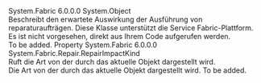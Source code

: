 <Type Name="RepairImpactDescription" FullName="System.Fabric.Repair.RepairImpactDescription">
  <TypeSignature Language="C#" Value="public class RepairImpactDescription" />
  <TypeSignature Language="ILAsm" Value=".class public auto ansi beforefieldinit RepairImpactDescription extends System.Object" />
  <TypeSignature Language="DocId" Value="T:System.Fabric.Repair.RepairImpactDescription" />
  <TypeSignature Language="VB.NET" Value="Public Class RepairImpactDescription" />
  <TypeSignature Language="F#" Value="type RepairImpactDescription = class" />
  <AssemblyInfo>
    <AssemblyName>System.Fabric</AssemblyName>
    <AssemblyVersion>6.0.0.0</AssemblyVersion>
  </AssemblyInfo>
  <Base>
    <BaseTypeName>System.Object</BaseTypeName>
  </Base>
  <Interfaces />
  <Docs>
    <summary>
      <para>Beschreibt den erwartete Auswirkung der Ausführung von reparaturaufträgen.</para>
      <para>Diese Klasse unterstützt die Service Fabric-Plattform. Es ist nicht vorgesehen, direkt aus Ihrem Code aufgerufen werden.</para>
    </summary>
    <remarks>To be added.</remarks>
  </Docs>
  <Members>
    <Member MemberName="Kind">
      <MemberSignature Language="C#" Value="public System.Fabric.Repair.RepairImpactKind Kind { get; }" />
      <MemberSignature Language="ILAsm" Value=".property instance valuetype System.Fabric.Repair.RepairImpactKind Kind" />
      <MemberSignature Language="DocId" Value="P:System.Fabric.Repair.RepairImpactDescription.Kind" />
      <MemberSignature Language="VB.NET" Value="Public ReadOnly Property Kind As RepairImpactKind" />
      <MemberSignature Language="F#" Value="member this.Kind : System.Fabric.Repair.RepairImpactKind" Usage="System.Fabric.Repair.RepairImpactDescription.Kind" />
      <MemberType>Property</MemberType>
      <AssemblyInfo>
        <AssemblyName>System.Fabric</AssemblyName>
        <AssemblyVersion>6.0.0.0</AssemblyVersion>
      </AssemblyInfo>
      <ReturnValue>
        <ReturnType>System.Fabric.Repair.RepairImpactKind</ReturnType>
      </ReturnValue>
      <Docs>
        <summary>
          <para>Ruft die Art von der <see cref="T:System.Fabric.Repair.RepairImpactDescription" /> durch das aktuelle Objekt dargestellt wird.</para>
        </summary>
        <value>
          <para>Die Art von der <see cref="T:System.Fabric.Repair.RepairImpactDescription" /> durch das aktuelle Objekt dargestellt wird.</para>
        </value>
        <remarks>To be added.</remarks>
      </Docs>
    </Member>
  </Members>
</Type>